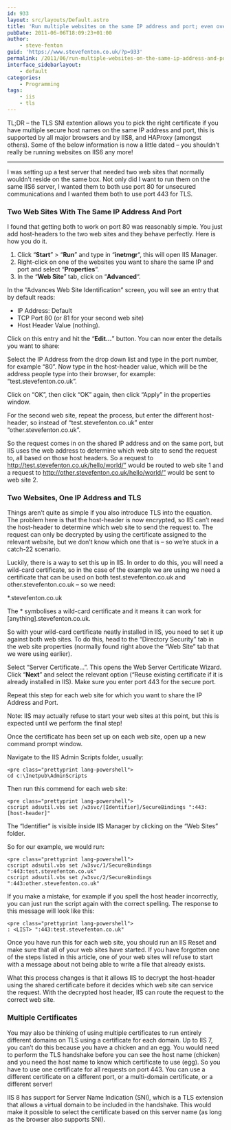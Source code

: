 ```yaml
---
id: 933
layout: src/layouts/Default.astro
title: 'Run multiple websites on the same IP address and port; even over SSL'
pubDate: 2011-06-06T18:09:23+01:00
author:
    - steve-fenton
guid: 'https://www.stevefenton.co.uk/?p=933'
permalink: /2011/06/run-multiple-websites-on-the-same-ip-address-and-port-even-over-ssl/
interface_sidebarlayout:
    - default
categories:
    - Programming
tags:
    - iis
    - tls
---
```


TL;DR – the TLS SNI extention allows you to pick the right certificate if you have multiple secure host names on the same IP address and port, this is supported by all major browsers and by IIS8, and HAProxy (amongst others). Some of the below information is now a little dated – you shouldn’t really be running websites on IIS6 any more!

- - - - - -

I was setting up a test server that needed two web sites that normally wouldn’t reside on the same box. Not only did I want to run them on the same IIS6 server, I wanted them to both use port 80 for unsecured communications and I wanted them both to use port 443 for TLS.

### Two Web Sites With The Same IP Address And Port

I found that getting both to work on port 80 was reasonably simple. You just add host-headers to the two web sites and they behave perfectly. Here is how you do it.

1. Click “<span style="font-weight: bold;">Start</span>” &gt; “<span style="font-weight: bold;">Run</span>” and type in “<span style="font-weight: bold;">inetmgr</span>“, this will open IIS Manager.
2. Right-click on one of the websites you want to share the same IP and port and select “<span style="font-weight: bold;">Properties</span>“.
3. In the “<span style="font-weight: bold;">Web Site</span>” tab, click on “<span style="font-weight: bold;">Advanced</span>“.

In the “Advances Web Site Identification” screen, you will see an entry that by default reads:

- IP Address: Default
- TCP Port 80 (or 81 for your second web site)
- Host Header Value (nothing).

Click on this entry and hit the “<span style="font-weight: bold;">Edit…</span>” button. You can now enter the details you want to share:

Select the IP Address from the drop down list and type in the port number, for example “80”. Now type in the host-header value, which will be the address people type into their browser, for example: “test.stevefenton.co.uk”.

Click on “OK”, then click “OK” again, then click “Apply” in the properties window.

For the second web site, repeat the process, but enter the different host-header, so instead of “test.stevefenton.co.uk” enter “other.stevefenton.co.uk”.

So the request comes in on the shared IP address and on the same port, but IIS uses the web address to determine which web site to send the request to, all based on those host headers. So a request to http://test.stevefenton.co.uk/hello/world/” would be routed to web site 1 and a request to http://other.stevefenton.co.uk/hello/world/” would be sent to web site 2.

### Two Websites, One IP Address and TLS

Things aren’t quite as simple if you also introduce TLS into the equation. The problem here is that the host-header is now encrypted, so IIS can’t read the host-header to determine which web site to send the request to. The request can only be decrypted by using the certificate assigned to the relevant website, but we don’t know which one that is – so we’re stuck in a catch-22 scenario.

Luckily, there is a way to set this up in IIS. In order to do this, you will need a wild-card certificate, so in the case of the example we are using we need a certificate that can be used on both test.stevefenton.co.uk and other.stevefenton.co.uk – so we need:

\*.stevefenton.co.uk

The \* symbolises a wild-card certificate and it means it can work for \[anything\].stevefenton.co.uk.

So with your wild-card certificate neatly installed in IIS, you need to set it up against both web sites. To do this, head to the “Directory Security” tab in the web site properties (normally found right above the “Web Site” tab that we were using earlier).

Select “Server Certificate…”. This opens the Web Server Certificate Wizard. Click “<span style="font-weight: bold;">Next</span>” and select the relevant option (“Reuse existing certificate if it is already installed in IIS). Make sure you enter port 443 for the secure port.

Repeat this step for each web site for which you want to share the IP Address and Port.

Note: IIS may actually refuse to start your web sites at this point, but this is expected until we perform the final step!

Once the certificate has been set up on each web site, open up a new command prompt window.

Navigate to the IIS Admin Scripts folder, usually:

```
<pre class="prettyprint lang-powershell">
cd c:\Inetpub\AdminScripts
```

Then run this commend for each web site:

```
<pre class="prettyprint lang-powershell">
cscript adsutil.vbs set /w3svc/[Identifier]/SecureBindings ":443:[host-header]"
```

The “Identifier” is visible inside IIS Manager by clicking on the “Web Sites” folder.

So for our example, we would run:

```
<pre class="prettyprint lang-powershell">
cscript adsutil.vbs set /w3svc/1/SecureBindings ":443:test.stevefenton.co.uk"
cscript adsutil.vbs set /w3svc/2/SecureBindings ":443:other.stevefenton.co.uk"
```

If you make a mistake, for example if you spell the host header incorrectly, you can just run the script again with the correct spelling. The response to this message will look like this:

```
<pre class="prettyprint lang-powershell">
: <LIST> ":443:test.stevefenton.co.uk"
```

Once you have run this for each web site, you should run an IIS Reset and make sure that all of your web sites have started. If you have forgotten one of the steps listed in this article, one of your web sites will refuse to start with a message about not being able to write a file that already exists.

What this process changes is that it allows IIS to decrypt the host-header using the shared certificate before it decides which web site can service the request. With the decrypted host header, IIS can route the request to the correct web site.

### Multiple Certificates

You may also be thinking of using multiple certificates to run entirely different domains on TLS using a certificate for each domain. Up to IIS 7, you can’t do this because you have a chicken and an egg. You would need to perform the TLS handshake before you can see the host name (chicken) and you need the host name to know which certificate to use (egg). So you have to use one certificate for all requests on port 443. You can use a different certificate on a different port, or a multi-domain certificate, or a different server!

IIS 8 has support for Server Name Indication (SNI), which is a TLS extension that allows a virtual domain to be included in the handshake. This would make it possible to select the certificate based on this server name (as long as the browser also supports SNI).